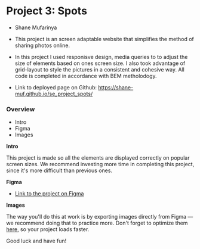 # Project 3: Spots

- Shane Mufarinya

- This project is an screen adaptable website that simplifies the method of sharing photos online.

- In this project I used responisve design, media queries to to adjust the size of elements based on ones screen size. I also took advantage of grid-layout to style the pictures in a consistent and cohesive way. All code is completed in accordance with BEM metholodogy.

- Link to deployed page on Github: https://shane-muf.github.io/se_project_spots/

### Overview  

* Intro  
* Figma  
* Images  
  
**Intro**
  
This project is made so all the elements are displayed correctly on popular screen sizes. We recommend investing more time in completing this project, since it's more difficult than previous ones.  
  
**Figma**  
  
* [Link to the project on Figma](https://www.figma.com/file/BBNm2bC3lj8QQMHlnqRsga/Sprint-3-Project-%E2%80%94-Spots?type=design&node-id=2%3A60&mode=design&t=afgNFybdorZO6cQo-1)
  
**Images**  
  
The way you'll do this at work is by exporting images directly from Figma — we recommend doing that to practice more. Don't forget to optimize them [here](https://tinypng.com/), so your project loads faster. 
  
Good luck and have fun!


